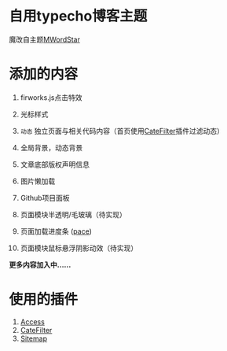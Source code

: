 # 自用typecho博客主题

魔改自主题[MWordStar](https://github.com/changbin1997/MWordStar)

# 添加的内容

1. firworks.js点击特效

2. 光标样式

3. `动态` 独立页面与相关代码内容（首页使用[CateFilter](https://github.com/typecho-fans/plugins)插件过滤动态）

4. 全局背景，动态背景

5. 文章底部版权声明信息

6. 图片懒加载

7. Github项目面板

8. 页面模块半透明/毛玻璃（待实现）

9. 页面加载进度条 ([pace](https://github.com/CodeByZach/pace))

10. 页面模块鼠标悬浮阴影动效（待实现）

**更多内容加入中……**

# 使用的插件

1. [Access](https://github.com/kokororin/typecho-plugin-Access)
2. [CateFilter](https://github.com/typecho-fans/plugins)
3. [Sitemap](https://github.com/typecho-fans/plugins)